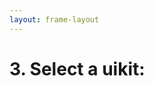 ```yaml
---
layout: frame-layout
---
```


# 3. Select a uikit:

<RadioGroup>

<RadioCard href="/guide/astro/vite.html#blank" label="Blank" icon="https://cdn.svgporn.com/logos/css-3.svg" />

</RadioGroup>